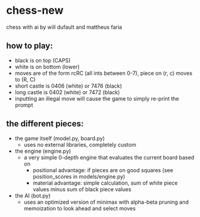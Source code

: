 # chess-new

chess with ai by will dufault and mattheus faria

## how to play:
- black is on top (CAPS)
- white is on bottom (lower)
- moves are of the form rcRC (all ints between 0-7), piece on (r, c) moves to (R, C)
- short castle is 0406 (white) or 7476 (black)
- long castle is 0402 (white) or 7472 (black)
- inputting an illegal move will cause the game to simply re-print the prompt

## the different pieces:
- the game itself (model.py, board.py)
	- uses no external libraries, completely custom
- the engine (engine.py)
	- a very simple 0-depth engine that evaluates the current board based on
		- positional advantage: if pieces are on good squares (see position_scores in models/engine.py)
		- material advantage: simple calculation, sum of white piece values minus sum of black piece values
- the AI (bot.py)
	- uses an optimized version of minimax with alpha-beta pruning and memoization to look ahead and select moves
